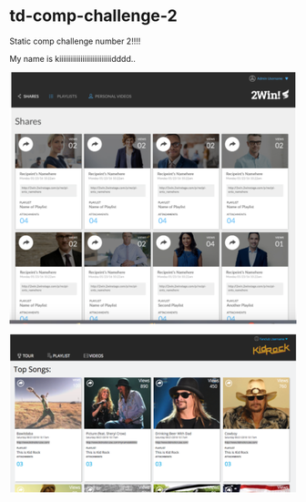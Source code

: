 # td-comp-challenge-2

Static comp challenge number 2!!!!

My name is kiiiiiiiiiiiiiiiiiiiiiiiiiiidddd..

![Original](/images/original-comp.png)


![My Version](/images/td-comp.png)

